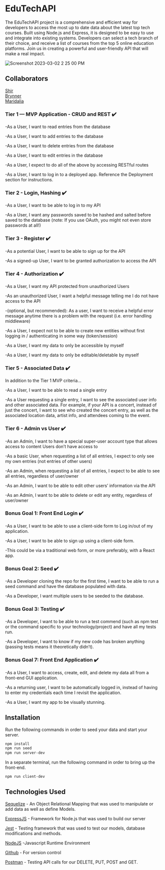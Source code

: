 # EduTechAPI


The EduTechAPI project is a comprehensive and efficient way for developers to access the most up to date data about the latest top tech courses. Built using Node.js and Express, it is designed to be easy to use and integrate into existing systems. Developers can select a tech branch of their choice, and receive a list of courses from the top 5 online education platforms. Join us in creating a powerful and user-friendly API that will make a real impact.

![Screenshot 2023-03-02 2 25 00 PM](https://github.com/EduTechAPI/EduTechAPI/assets/109438051/71600580-7e4e-4a1a-afbc-ccc2e3faa30c)


## Collaborators


[Shir](https://github.com/shirkocurek)\
[Brynner](https://github.com/Brynner03)\
[Maridalia](https://github.com/maridaliamart)


### Tier 1 — MVP Application - CRUD and REST ✔️

-As a User, I want to read entries from the database

-As a User, I want to add entries to the database

-As a User, I want to delete entries from the database

-As a User, I want to edit entries in the database

-As a User, I expect to do all of the above by accessing RESTful routes

-As a User, I want to log in to a deployed app. Reference the Deployment section for instructions.


### Tier 2 - Login, Hashing ✔️

-As a User, I want to be able to log in to my API

-As a User, I want any passwords saved to be hashed and salted before saved to the database (note: If you use OAuth, you    might not even store passwords at all!)


### Tier 3 - Register ✔️

-As a potential User, I want to be able to sign up for the API

-As a signed-up User, I want to be granted authorization to access the API


### Tier 4 - Authorization ✔️

-As a User, I want my API protected from unauthorized Users

-As an unauthorized User, I want a helpful message telling me I do not have access to the API

-(optional, but recommended): As a user, I want to receive a helpful error message anytime there is a problem with the   request (i.e. error handling middleware)

-As a User, I expect not to be able to create new entities without first logging in / authenticating in some way (token/session)

-As a User, I want my data to only be accessible by myself

-As a User, I want my data to only be editable/deletable by myself


### Tier 5 - Associated Data ✔️

In addition to the Tier 1 MVP criteria…

-As a User, I want to be able to read a single entry

-As a User requesting a single entry, I want to see the associated user info and other associated data. For example, if your API is a concert, instead of just the concert, I want to see who created the concert entry, as well as the associated location data, artist info, and attendees coming to the event.


### Tier 6 - Admin vs User ✔️

-As an Admin, I want to have a special super-user account type that allows access to content Users don’t have access to

-As a basic User, when requesting a list of all entries, I expect to only see my own entries (not entries of other users)

-As an Admin, when requesting a list of all entries, I expect to be able to see all entries, regardless of user/owner

-As an Admin, I want to be able to edit other users’ information via the API

-As an Admin, I want to be able to delete or edit any entity, regardless of user/owner


### Bonus Goal 1: Front End Login ✔️

-As a User, I want to be able to use a client-side form to Log in/out of my application.

-As a User, I want to be able to sign up using a client-side form.

-This could be via a traditional web form, or more preferably, with a React app.


### Bonus Goal 2: Seed ✔️

-As a Developer cloning the repo for the first time, I want to be able to run a seed command and have the database populated with data.

-As a Developer, I want multiple users to be seeded to the database.


### Bonus Goal 3: Testing ✔️

-As a Developer, I want to be able to run a test commend (such as npm test or the command specific to your technology/project) and have all my tests run.

-As a Developer, I want to know if my new code has broken anything (passing tests means it theoretically didn’t).


### Bonus Goal 7: Front End Application ✔️

-As a User, I want to access, create, edit, and delete my data all from a front-end GUI application.

-As a returning user, I want to be automatically logged in, instead of having to enter my credentials each time I revisit the application.

-As a User, I want my app to be visually stunning.




## Installation

Run the following commands in order to seed your data and start your server.

```bash
npm install
npm run seed
npm run server-dev
```

In a separate terminal, run the following command in order to bring up the front-end.

```bash
npm run client-dev
```

## Technologies Used

[Sequelize](https://sequelize.org/) - An Object Relational Mapping that was used to manipulate or add data as well as define Models.

[ExpressJS](https://expressjs.com/) - Framework for Node.js that was used to build our server

[Jest](https://jestjs.io/) - Testing framework that was used to test our models, database modifications and methods.

[NodeJS](https://nodejs.org/en/) -Javascript Runtime Environment

[Github](https://github.com/) - For version control

[Postman](https://www.postman.com/) - Testing API calls for our DELETE, PUT, POST and GET.

